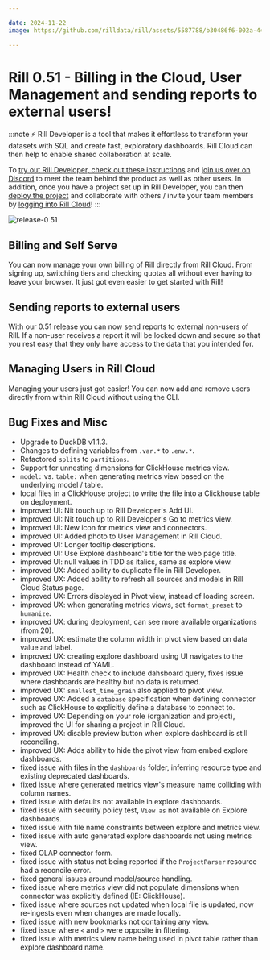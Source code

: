 ```yaml
---

date: 2024-11-22
image: https://github.com/rilldata/rill/assets/5587788/b30486f6-002a-445d-8a1b-955b6ec0066d

---
```


# Rill 0.51 - Billing in the Cloud, User Management and sending reports to external users!

:::note
⚡ Rill Developer is a tool that makes it effortless to transform your datasets with SQL and create fast, exploratory dashboards. Rill Cloud can then help to enable shared collaboration at scale.

To [try out Rill Developer, check out these instructions](/get-started/install) and [join us over on Discord](https://discord.gg/2ubRfjC7Rh) to meet the team behind the product as well as other users. In addition, once you have a project set up in Rill Developer, you can then [deploy the project](/deploy/deploy-dashboard) and collaborate with others / invite your team members by [logging into Rill Cloud](https://ui.rilldata.com)!
:::

![release-0 51](<https://cdn.rilldata.com/docs/release-notes/release051.gif>)

## Billing and Self Serve
You can now manage your own billing of Rill directly from Rill Cloud. From signing up, switching tiers and checking quotas all without ever having to leave your browser. It just got even easier to get started with Rill!

## Sending reports to external users
With our 0.51 release you can now send reports to external non-users of Rill. If a non-user receives a report it will be locked down and secure so that you rest easy that they only have access to the data that you intended for.

## Managing Users in Rill Cloud
Managing your users just got easier! You can now add and remove users directly from within Rill Cloud without using the CLI.


## Bug Fixes and Misc

- Upgrade to DuckDB v1.1.3.
- Changes to defining variables from `.var.*` to `.env.*`.
- Refactored `splits` to `partitions`.
- Support for unnesting dimensions for ClickHouse metrics view.
- `model:` vs. `table:` when generating metrics view based on the underlying model / table.
- local files in a ClickHouse project to write the file into a Clickhouse table on deployment.
- improved UI: Nit touch up to Rill Developer's Add UI.
- improved UI: Nit touch up to Rill Developer's Go to metrics view.
- improved UI: New icon for metrics view and connectors.
- improved UI: Added photo to User Management in Rill Cloud.
- improved UI: Longer tooltip descriptions.
- improved UI: Use Explore dashboard's title for the web page title.
- improved UI: null values in TDD as italics, same as explore view.
- improved UX: Added ability to duplicate file in Rill Developer.
- improved UX: Added ability to refresh all sources and models in Rill Cloud Status page.
- improved UX: Errors displayed in Pivot view, instead of loading screen.
- improved UX: when generating metrics views, set `format_preset` to `humanize`.
- improved UX: during deployment, can see more available organizations (from 20).
- improved UX: estimate the column width in pivot view based on data value and label.
- improved UX: creating explore dashboard using UI navigates to the dashboard instead of YAML.
- improved UX: Health check to include dahsboard query, fixes issue where dashboards are healthy but no data is returned.
- improved UX: `smallest_time_grain` also applied to pivot view.
- improved UX: Added a `database` specification when defining connector such as ClickHouse to explicitly define a database to connect to.
- improved UX: Depending on your role (organization and project), improved the UI for sharing a project in Rill Cloud.
- improved UX: disable preview button when explore dashboard is still reconciling.
- improved UX: Adds ability to hide the pivot view from embed explore dashboards.
- fixed issue with files in the `dashboards` folder, inferring resource type and existing deprecated dashboards.
- fixed issue where generated metrics view's measure name colliding with column names.
- fixed issue with defaults not available in explore dashboards.
- fixed issue with security policy test, `View as` not available on Explore dashboards.
- fixed issue with file name constraints between explore and metrics view.
- fixed issue with auto generated explore dashboards not using metrics view.
- fixed OLAP connector form.
- fixed issue with status not being reported if the `ProjectParser` resource had a reconcile error.
- fixed general issues around model/source handling.
- fixed issue where metrics view did not populate dimensions when connector was explicitly defined (IE: ClickHouse).
- fixed issue where sources not updated when local file is updated, now re-ingests even when changes are made locally.
- fixed issue with new bookmarks not containing any view.
- fixed issue where `<` and `>` were opposite in filtering.
- fixed issue with metrics view name being used in pivot table rather than explore dashboard name.